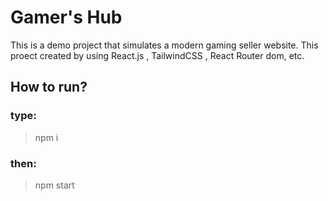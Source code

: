 # Gamer's Hub

This is a demo project that simulates a modern gaming seller website.
This proect created by using React.js , TailwindCSS , React Router dom, etc.

## How to run?

### type:

> npm i

### then:

> npm start
